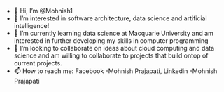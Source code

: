 - 👋 Hi, I’m @Mohnish1
- 👀 I’m interested in software architecture, data science and artificial intelligence!
- 🌱 I’m currently learning data science at Macquarie University and am interested in further developing my skills in computer programming
- 💞️ I’m looking to collaborate on ideas about cloud computing and data science and am willing to collaborate to projects that build ontop of current projects.
- 📫 How to reach me: Facebook -Mohnish Prajapati, Linkedin -Mohnish Prajapati

<!---
Mohnish1/Mohnish1 is a ✨ special ✨ repository because its `README.md` (this file) appears on your GitHub profile.
You can click the Preview link to take a look at your changes.
--->

